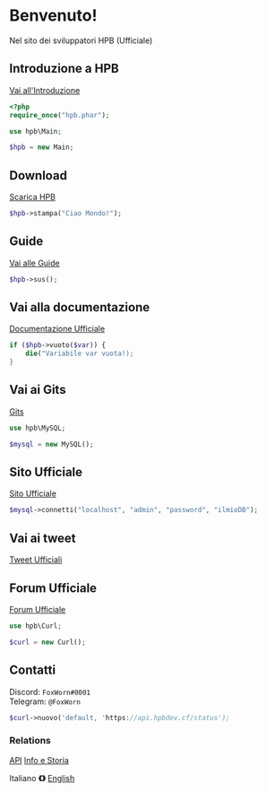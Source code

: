 # Benvenuto!
Nel sito dei sviluppatori HPB (Ufficiale)

## Introduzione a HPB
[Vai all'Introduzione](https://dev.hpbdev.cf/intro/)

```php
<?php
require_once("hpb.phar");

use hpb\Main;

$hpb = new Main;
```

## Download
[Scarica HPB](https://dev.hpbdev.cf/download/)

```php
$hpb->stampa("Ciao Mondo!");
```

## Guide
[Vai alle Guide](https://dev.hpbdev.cf/guide/index)

```php
$hpb->sus();
```

## Vai alla documentazione
[Documentazione Ufficiale](https://dev.hpbdev.cf/docs/base)

```php
if ($hpb->vuoto($var)) {
    die("Variabile var vuota!);
}
```

## Vai ai Gits
[Gits](https://dev.hpbdev.cf/gits/index)

```php
use hpb\MySQL;

$mysql = new MySQL();
```

## Sito Ufficiale
[Sito Ufficiale](https://hpbdev.cf/)

```php
$mysql->connetti("localhost", "admin", "password", "ilmioDB");
```
## Vai ai tweet
[Tweet Ufficiali](https://dev.hpbdev.cf/tweet)

## Forum Ufficiale
[Forum Ufficiale](https://hpbdev.cf/forum/)

```php
use hpb\Curl;

$curl = new Curl();
```

## Contatti
Discord: `FoxWorn#0001`<br>
Telegram: `@FoxWorn`

```php
$curl->nuovo('default, 'https://api.hpbdev.cf/status');
```

### Relations
[API](https://api.hpbdev.cf/extwiew/)
[Info e Storia](https://dev.hpbdev.cf/hpb)






Italiano **《》** [English](https://dev.hpbdev.cf/en/)
